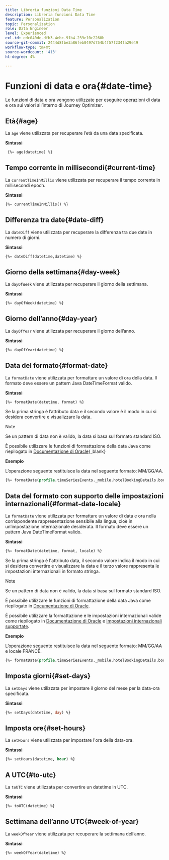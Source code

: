 ```yaml
---
title: Libreria funzioni Data Time
description: Libreria funzioni Data Time
feature: Personalization
topic: Personalization
role: Data Engineer
level: Experienced
exl-id: edc040de-dfb3-4ebc-91b4-239e10c2260b
source-git-commit: 2444d8fbe3a86feb0497d754b4f57f234fa29e49
workflow-type: tm+mt
source-wordcount: '413'
ht-degree: 4%

---
```


# Funzioni di data e ora{#date-time}

Le funzioni di data e ora vengono utilizzate per eseguire operazioni di data e ora sui valori all’interno di Journey Optimizer.

## Età{#age}

La `age` viene utilizzata per recuperare l’età da una data specificata.

**Sintassi**

```sql
 {%= age(datetime) %}
```

<!--
**Example**

The following operation gets the value of the identity map for the key `example@example.com`.

```sql
 {%= age(datetime) %}
```
-->

## Tempo corrente in millisecondi{#current-time}

La `currentTimeInMillis` viene utilizzata per recuperare il tempo corrente in millisecondi epoch.

**Sintassi**

```sql
{%= currentTimeInMillis() %}
```

<!--
**Example**

The following operation gets all the keys for the map `identityMap`.

```sql
{%= keys(identityMap) %}
```
-->

## Differenza tra date{#date-diff}

La `dateDiff` viene utilizzata per recuperare la differenza tra due date in numero di giorni.

**Sintassi**

```sql
{%= dateDiff(datetime,datetime) %}
```

<!--
**Example**

The following operation gets all the values for the map `identityMap`.

```sql
{%= values(identityMap) %}
```
-->


## Giorno della settimana{#day-week}

La `dayOfWeek` viene utilizzata per recuperare il giorno della settimana.

**Sintassi**

```sql
{%= dayOfWeek(datetime) %}
```

<!--
**Example**

The following operation gets all the values for the map `identityMap`.

```sql
{%= values(identityMap) %}
```
-->

## Giorno dell’anno{#day-year}

La `dayOfYear` viene utilizzata per recuperare il giorno dell’anno.

**Sintassi**

```sql
{%= dayOfYear(datetime) %}
```

<!--
**Example**

The following operation gets all the values for the map `identityMap`.

```sql
{%= values(identityMap) %}
```
-->

## Data del formato{#format-date}

La `formatDate` viene utilizzata per formattare un valore di ora della data. Il formato deve essere un pattern Java DateTimeFormat valido.

**Sintassi**

```sql
{%= formatDate(datetime, format) %}
```

Se la prima stringa è l’attributo data e il secondo valore è il modo in cui si desidera convertire e visualizzare la data.

>[!NOTE]
>
> Se un pattern di data non è valido, la data si basa sul formato standard ISO.
>
> È possibile utilizzare le funzioni di formattazione della data Java come riepilogato in [Documentazione di Oracle](https://docs.oracle.com/javase/8/docs/api/java/time/format/DateTimeFormatter.html){_blank}

**Esempio**

L’operazione seguente restituisce la data nel seguente formato: MM/GG/AA.

```sql
{%= formatDate(profile.timeSeriesEvents._mobile.hotelBookingDetails.bookingDate, "MM/DD/YY") %}
```

## Data del formato con supporto delle impostazioni internazionali{#format-date-locale}

La `formatDate` viene utilizzata per formattare un valore di data e ora nella corrispondente rappresentazione sensibile alla lingua, cioè in un’impostazione internazionale desiderata. Il formato deve essere un pattern Java DateTimeFormat valido.

**Sintassi**

```sql
{%= formatDate(datetime, format, locale) %}
```

Se la prima stringa è l&#39;attributo data, il secondo valore indica il modo in cui si desidera convertire e visualizzare la data e il terzo valore rappresenta le impostazioni internazionali in formato stringa.

>[!NOTE]
>
> Se un pattern di data non è valido, la data si basa sul formato standard ISO.
>
> È possibile utilizzare le funzioni di formattazione della data Java come riepilogato in [Documentazione di Oracle](https://docs.oracle.com/javase/8/docs/api/java/time/format/DateTimeFormatter.html).
>
> È possibile utilizzare la formattazione e le impostazioni internazionali valide come riepilogato in [Documentazione di Oracle](https://docs.oracle.com/javase/8/docs/api/java/util/Locale.html) e [Impostazioni internazionali supportate](https://www.oracle.com/java/technologies/javase/jdk11-suported-locales.html).


**Esempio**

L’operazione seguente restituisce la data nel seguente formato: MM/GG/AA e locale FRANCE.

```sql
{%= formatDate(profile.timeSeriesEvents._mobile.hotelBookingDetails.bookingDate, "MM/DD/YY", "fr_FR") %}
```

## Imposta giorni{#set-days}

La `setDays` viene utilizzata per impostare il giorno del mese per la data-ora specificata.

**Sintassi**

```sql
{%= setDays(datetime, day) %}
```

<!--
**Example**

The following operation gets all the values for the map `identityMap`.

```sql
{%= values(identityMap) %}
```
-->

## Imposta ore{#set-hours}

La `setHours` viene utilizzata per impostare l&#39;ora della data-ora.

**Sintassi**

```sql
{%= setHours(datetime, hour) %}
```

<!--
**Example**

The following operation gets all the values for the map `identityMap`.

```sql
{%= values(identityMap) %}
```
-->


## A UTC{#to-utc}

La `toUTC` viene utilizzata per convertire un datetime in UTC.


**Sintassi**

```sql
{%= toUTC(datetime) %}
```

<!--
**Example**

The following operation gets all the values for the map `identityMap`.

```sql
{%= values(identityMap) %}
```
-->


## Settimana dell’anno UTC{#week-of-year}

La `weekOfYear` viene utilizzata per recuperare la settimana dell’anno.

**Sintassi**

```sql
{%= weekOfYear(datetime) %}
```

<!--
**Example**

The following operation gets all the values for the map `identityMap`.

```sql
{%= values(identityMap) %}
```
-->